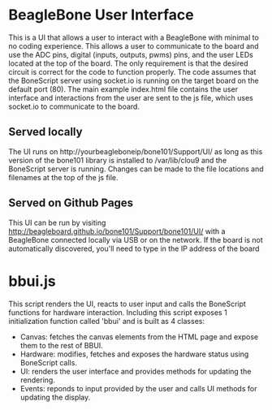 BeagleBone User Interface
=========================

This is a UI that allows a user to interact with a BeagleBone with minimal to no coding experience. This allows a user to communicate to the board and use the ADC pins, digital (inputs, outputs, pwms) pins, and the user LEDs located at the top of the board. The only requirement is that the desired circuit is correct for the code to function properly. The code assumes that the BoneScript server using socket.io is running on the target board on the default port (80). The main example index.html file contains the user interface and interactions from the user are sent to the js file, which uses socket.io to communicate to the board.

Served locally
--------------
The UI runs on http://yourbeagleboneip/bone101/Support/UI/ as long as this version of the bone101 library is installed to /var/lib/clou9 and the BoneScript server is running. Changes can be made to the file locations and filenames at the top of the js file.

Served on Github Pages
----------------------
This UI can be run by visiting http://beagleboard.github.io/bone101/Support/bone101/UI/ with a BeagleBone connected locally via USB or on the network. If the board is not automatically discovered, you'll need to type in the IP address of the board

bbui.js
=======
This script renders the UI, reacts to user input and calls the BoneScript functions for hardware interaction. Including this script exposes 1 initialization function called 'bbui' and is built as 4 classes:
* Canvas: fetches the canvas elements from the HTML page and expose them to the rest of BBUI.
* Hardware: modifies, fetches and exposes the hardware status using BoneScript calls.
* UI: renders the user interface and provides methods for updating the rendering.
* Events: reponds to input provided by the user and calls UI methods for updating the display.

